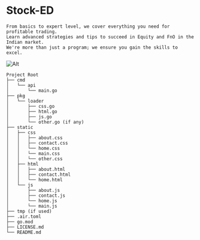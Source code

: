 # Stock-ED
```
From basics to expert level, we cover everything you need for profitable trading. 
Learn advanced strategies and tips to succeed in Equity and FnO in the Indian market.
We're more than just a program; we ensure you gain the skills to excel. 
```
![Alt](https://repobeats.axiom.co/api/embed/391f461b561ce25e9f54553855c761af0f121eeb.svg "Repobeats analytics image")

```
Project Root
├── cmd
│   └── api
│       └── main.go
├── pkg
│   └── loader
│       ├── css.go
│       ├── html.go
│       ├── js.go
│       └── other.go (if any)
├── static
│   ├── css
│   │   ├── about.css
│   │   ├── contact.css
│   │   └── home.css
│   │   └── main.css
│   │   └── other.css
│   ├── html
│   │   ├── about.html
│   │   ├── contact.html
│   │   └── home.html
│   └── js
│       ├── about.js
│       ├── contact.js
│       └── home.js
│       └── main.js
├── tmp (if used)
├── .air.toml
├── go.mod
├── LICENSE.md
└── README.md

```